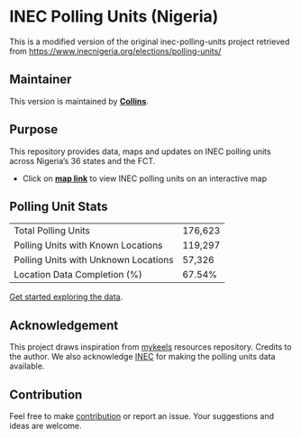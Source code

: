 # INEC Polling Units (Nigeria)

This is a modified version of the original inec-polling-units project retrieved from https://www.inecnigeria.org/elections/polling-units/

## Maintainer

This version is maintained by **[Collins](https://github.com/Veegilinfrastructure)**.

## Purpose

This repository provides data, maps and updates on INEC polling units across Nigeria’s 36 states and the FCT.
- Click on **[map link](https://veegilinfrastructure.github.io/inec-polling-units/)** to view INEC polling units on an interactive map

## Polling Unit Stats

|  |  |
| -- | -- |
| Total Polling Units | 176,623 |
| Polling Units with Known Locations | 119,297 |
| Polling Units with Unknown Locations |  57,326 |
| Location Data Completion (%) | 67.54% |

[Get started exploring the data](./states#readme).

## Acknowledgement
This project draws inspiration from [mykeels](https://github.com/mykeels/inec-polling-units) resources repository. Credits to the author. We also acknowledge [INEC](https://www.inecnigeria.org/elections/polling-units/) for making the polling units data available. 

## Contribution
Feel free to make [contribution](https://github.com/Veegilinfrastructure/inec-polling-units/issues) or report an issue. Your suggestions and ideas are welcome.
      
<!-- End of PU stats -->


